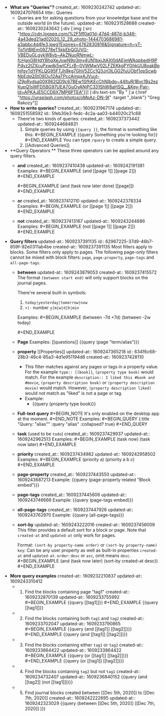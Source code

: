 - **What are "Queries"?**
  created_at:: 1609230242742
  updated-at:: 1609247076654
  title:: Queries
	- Queries are for asking questions from your knowledge base and the outside world (in the future).
	  updated-at:: 1609231528688
	  created-at:: 1609230243642
	  [:div [:img {:src "https://cdn.logseq.com/%2F5ff0a01d-47d4-487d-b346-4a43ded21ad02020_12_29_photo-1444703686981-a3abbc4d4fe3.jpeg?Expires=4762830816&Signature=h~yT-Tq1VtBtEm09Z78eT5kkEbQGUVG-VBEDuGLgykW8vb~AkZNuoRNmwL-fcHgnG8HdYBhqXeJowN9q3my4UN1bxiJtAXl0dAEjmWAqpbedH9PPdyz2tZXcuPxwdk5wICFLrB~0VWMwV02LFZEKkgPYGhkUU8oakBphifgvTdYPKLQG95FTJh9kg7GhV5ZCc1Q3JrOlLGG2fuUObf1opScwbNbEdsQStO8Ou12AaTPccAmpxAJVuut-jZ9pRvdsa00X962QD9c67BEw1SfhKEcChNIbdp~44ltuRj1Bvc1Bs2ezKupQ1sWFD5BG97UEA7GuOyANjPC331ShW8aHSQ__&Key-Pair-Id=APKAJE5CCD6X7MP6PTEA"}]]
	  [:div.text-sm "By " [:a {:href "https://unsplash.com/photos/oMpAz-DN-9I" :target "_blank"} "Greg Rakozy"]]
- **How to write queries?**
  created_at:: 1609231967174
  updated-at:: 1609251558592
  id:: 5feb30e3-fedc-4c2a-aa03-b44020c21c68
	- There're two kinds of queries:
	  created_at:: 1609237373442
	  updated-at:: 1609244684831
	  1. Simple queries by using `{{query }}`, the format is something like this:
	   #+BEGIN_EXAMPLE
	   {{query Something you're looking for}}
	   #+END_EXAMPLE
	   You can type `/query` to create a simple query.
	  2. [[Advanced Queries]]
- **Query Operators **
  These three operators can be applied around any query filters.
	- **and**
	  created_at:: 1609237410438
	  updated-at:: 1609242191381
	  Examples:
	  #+BEGIN_EXAMPLE
	  (and [[page 1]] [[page 2]])
	  #+END_EXAMPLE
	  
	  #+BEGIN_EXAMPLE
	  (and (task now later done) [[page]])
	  #+END_EXAMPLE
	- **or**
	  created_at:: 1609237412110
	  updated-at:: 1609242378334
	  Examples:
	  #+BEGIN_EXAMPLE
	  (or [[page 1]] [[page 2]])
	  #+END_EXAMPLE
	- **not**
	  created_at:: 1609237413167
	  updated-at:: 1609243244686
	  Examples:
	  #+BEGIN_EXAMPLE
	  (not [[page 1]] [[page 2]])
	  #+END_EXAMPLE
- **Query filters**
  updated-at:: 1609237391135
  id:: 62967225-37d9-46b7-859f-92e0311ab4be
  created-at:: 1609237391135
  Most filters apply to blocks. Some filters only apply to pages.
   The following page-only filters cannot be mixed with block filters: `page`,  `page-property`, `page-tags` and `all-page-tags`.
	- **between**
	  updated-at:: 1609243879053
	  created-at:: 1609237415572
	  The format `(between start end)` will only support blocks on the journal pages.
	  
	  There're several built-in symbols:
	   1. `today|yesterday|tomorrow|now`
	   2. `+|-` number `y|m|w|d|h|min`
	  
	  Examples:
	  #+BEGIN_EXAMPLE
	  (between -7d +7d)
	  (between -2w today)
	  
	  #+END_EXAMPLE
	- **Page**
	  Examples: [[questions]]
	  {{query (page "term/alias")}}
	- **property** [[Properties]]
	  updated-at:: 1609247365218
	  id:: 634f6c68-28b3-46c4-85a3-4d1e951194d8
	  created-at:: 1609237428110
		- This filter matches against any pages or tags in a property value. For the example `type:: [[book]]`, `(property type book)` would match. For the example `description:: I liked this #book and #movie`, `(property description book)` or `(property description movie)` would match. However, `(property description liked)` would not match as "liked" is not a page or tag.
		- Example:
			- {{query (property type book)}}
	- **Full-text query**
	  #+BEGIN_NOTE
	  It's only enabled on the desktop app at the moment.
	  #+END_NOTE
	  Examples:
	  #+BEGIN_QUERY
	  {:title "Query: \"alias\""
	  :query "alias"
	  :collapsed? true}
	  #+END_QUERY
	- **task** (used to be `todo`)
	  created_at:: 1609237429937
	  updated-at:: 1609242962513
	  Examples:
	  #+BEGIN_EXAMPLE
	  (task now)
	  (task now later)
	  #+END_EXAMPLE
	- **priority**
	  created_at:: 1609237434982
	  updated-at:: 1609242958502
	  Examples:
	  #+BEGIN_EXAMPLE
	  (priority a)
	  (priority a b c)
	  #+END_EXAMPLE
	- **page-property**
	  created_at:: 1609237443550
	  updated-at:: 1609243687213
	  Example:
	  {{query (page-property related "Block embed")}}
	- **page-tags**
	  created_at:: 1609237445606
	  updated-at:: 1609243746666
	  Example:
	  {{query (page-tags embed)}}
	- **all-page-tags**
	  created_at:: 1609237447926
	  updated-at:: 1609243762970
	  Example:
	  {{query (all-page-tags)}}
	- **sort-by**
	  updated-at:: 1609243222016
	  created-at:: 1609237456009
	  This filter provides a default sort for a block or page. Note that `created-at` and `updated-at` only work for pages.
	  
	  Format: `(sort-by property-name order)` or `(sort-by property-name)`
	  `key`: Can be any user property as well as built-in properties `created-at`  and `updated-at`.
	  `order`: `desc` or `asc`, omit means `desc`.
	  #+BEGIN_EXAMPLE
	  (and (task now later) (sort-by created-at desc))
	  #+END_EXAMPLE
- **More query examples**
  created-at:: 1609232210837
  updated-at:: 1609243310412
	- 1. Find the blocks containing page "tag1"
	  created-at:: 1609232870139
	  updated-at:: 1609233755992
	  #+BEGIN_EXAMPLE
	  {{query [[tag1]]}}
	  #+END_EXAMPLE
	  {{query [[tag1]]}}
	- 2. Find the blocks containing both `tag1` and `tag2`
	  created-at:: 1609233702047
	  updated-at:: 1609233790865
	  #+BEGIN_EXAMPLE
	  {{query (and [[tag1]] [[tag2]])}}
	  #+END_EXAMPLE
	  {{query (and [[tag1]] [[tag2]])}}
	- 3. Find the blocks containing either `tag1` or `tag2`
	  created-at:: 1609233864422
	  updated-at:: 1609233864422
	  #+BEGIN_EXAMPLE
	  {{query (or [[tag1]] [[tag2]])}}
	  #+END_EXAMPLE
	  {{query (or [[tag1]] [[tag2]])}}
	- 4. Find the blocks containing `tag2` but not `tag1`
	  created-at:: 1609234732407
	  updated-at:: 1609236840152
	  {{query (and [[tag2]] (not [[tag1]]))}}
	- 5. Find journal blocks created between [[Dec 5th, 2020]] to [[Dec 7th, 2020]]
	  created-at:: 1609242222695
	  updated-at:: 1609242323029
	  {{query (between [[Dec 5th, 2020]] [[Dec 7th, 2020]] )}}